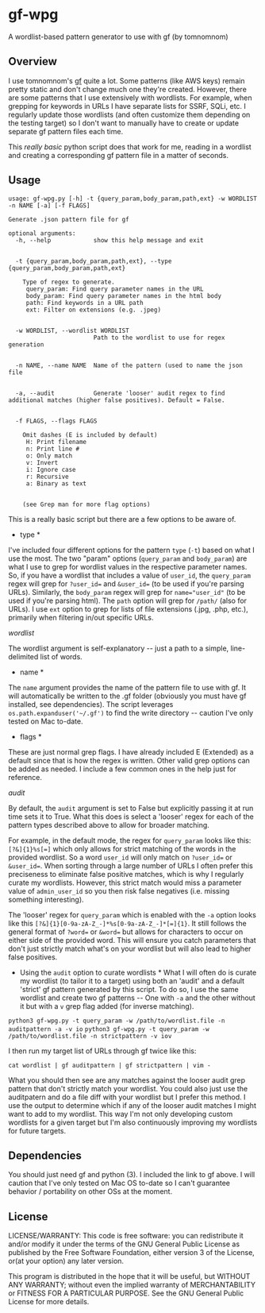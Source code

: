# gf-wpg
A wordlist-based pattern generator to use with gf (by tomnomnom)

## Overview

I use tomnomnom's [gf](https://github.com/tomnomnom/gf) quite a lot. Some patterns (like AWS keys) remain pretty static and don't change much one they're created. However, there are some patterns that I use extensively with wordlists. For example, when grepping for keywords in URLs I have separate lists for SSRF, SQLi, etc. I regularly update those wordlists (and often customize them depending on the testing target) so I don't want to manually have to create or update separate gf pattern files each time. 

This *really basic* python script does that work for me, reading in a wordlist and creating a corresponding gf pattern file in a matter of seconds.  

## Usage

```
usage: gf-wpg.py [-h] -t {query_param,body_param,path,ext} -w WORDLIST -n NAME [-a] [-f FLAGS]

Generate .json pattern file for gf

optional arguments:
  -h, --help            show this help message and exit


  -t {query_param,body_param,path,ext}, --type {query_param,body_param,path,ext}

	Type of regex to generate.
	 query_param: Find query parameter names in the URL
	 body_param: Find query parameter names in the html body
	 path: Find keywords in a URL path
	 ext: Filter on extensions (e.g. .jpeg)


  -w WORDLIST, --wordlist WORDLIST
                        Path to the wordlist to use for regex generation


  -n NAME, --name NAME  Name of the pattern (used to name the json file


  -a, --audit           Generate 'looser' audit regex to find additional matches (higher false positives). Default = False.


  -f FLAGS, --flags FLAGS

	Omit dashes (E is included by default)
	 H: Print filename
	 n: Print line #
	 o: Only match
	 v: Invert
	 i: Ignore case
	 r: Recursive
	 a: Binary as text


	(see Grep man for more flag options)
```

This is a really basic script but there are a few options to be aware of.

* type *

I've included four different options for the pattern `type` (`-t`) based on what I use the most. The two "param" options (`query_param` and `body_param`) are what I use to grep for wordlist values in the respective parameter names. So, if you have a wordlist that includes a value of `user_id`, the `query_param` regex will grep for `?user_id=` and `&user_id=` (to be used if you're parsing URLs). Similarly, the `body_param` regex will grep for `name="user_id"` (to be used if you're parsing html). The `path` option will grep for `/path/` (also for URLs). I use `ext` option to grep for lists of file extensions (.jpg, .php, etc.), primarily when filtering in/out specific URLs. 

*wordlist*

The wordlist argument is self-explanatory -- just a path to a simple, line-delimited list of words.

* name *

The `name` argument provides the name of the pattern file to use with gf. It will automatically be written to the .gf folder (obviously you must have gf installed, see dependencies). The script leverages `os.path.expanduser('~/.gf')` to find the write directory -- caution I've only tested on Mac to-date. 

* flags * 

These are just normal grep flags. I have already included E (Extended) as a default since that is how the regex is written. Other valid grep options can be added as needed. I include a few common ones in the help just for reference. 

*audit*

By default, the `audit` argument is set to False but explicitly passing it at run time sets it to True. What this does is select a 'looser' regex for each of the pattern types described above to allow for broader matching. 

For example, in the default mode, the regex for `query_param` looks like this: `[?&]{1}%s[=]` which only allows for strict matching of the words in the provided wordlist. So a word `user_id` will only match on `?user_id=` or `&user_id=`. When sorting through a large number of URLs I often prefer this preciseness to eliminate false positive matches, which is why I regularly curate my wordlists. However, this strict match would miss a parameter value of `admin_user_id` so you then risk false negatives (i.e. missing something interesting). 

The 'looser' regex for `query_param` which is enabled with the `-a` option looks like this `[?&]{1}[0-9a-zA-Z_-]*%s[0-9a-zA-Z_-]*[=]{1}`. It still follows the general format of `?word=` or `&word=` but allows for characters to occur on either side of the provided word. This will ensure you catch parameters that don't just strictly match what's on your wordlist but will also lead to higher false positives. 

* Using the `audit` option to curate wordlists *
What I will often do is curate my wordlist (to tailor it to a target) using both an 'audit' and a default 'strict' gf pattern generated by this script. To do so, I use the same wordlist and create two gf patterns -- One with `-a` and the other without it but with a `v` grep flag added (for inverse matching). 

`python3 gf-wpg.py -t query_param -w /path/to/wordlist.file -n auditpattern -a -v io`
`python3 gf-wpg.py -t query_param -w /path/to/wordlist.file -n strictpattern -v iov`

I then run my target list of URLs through gf twice like this:

`cat wordlist | gf auditpattern | gf strictpattern | vim -`

What you should then see are any matches against the looser audit grep pattern that don't strictly match your wordlist. You could also just use the auditpatern and do a file diff with your wordlist but I prefer this method. I use the output to determine which if any of the looser audit matches I might want to add to my wordlist. This way I'm not only developing custom wordlists for a given target but I'm also continuously improving my wordlists for future targets. 

## Dependencies
You should just need gf and python (3). I included the link to gf above. I will caution that I've only tested on Mac OS to-date so I can't guarantee behavior / portability on other OSs at the moment.

## License 

LICENSE/WARRANTY: This code is free software: you can redistribute it and/or modify it under the terms of the GNU General Public License as published by the Free Software Foundation, either version 3 of the License, or(at your option) any later version.

This program is distributed in the hope that it will be useful, but WITHOUT ANY WARRANTY; without even the implied warranty of MERCHANTABILITY or FITNESS FOR A PARTICULAR PURPOSE. See the GNU General Public License for more details.
